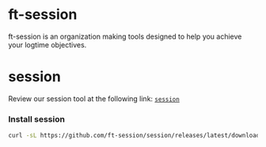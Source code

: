 # ft-session
ft-session is an organization making tools designed to help you achieve your logtime objectives.

# session
Review our session tool at the following link: [`session`](https://github.com/ft-session/session)

### Install session
```sh
curl -sL https://github.com/ft-session/session/releases/latest/download/install.sh | sh
```
